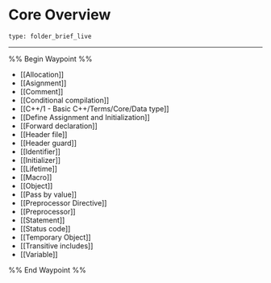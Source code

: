 # Core Overview
 
```ccard
type: folder_brief_live
```
 
---

%% Begin Waypoint %%
- [[Allocation]]
- [[Asignment]]
- [[Comment]]
- [[Conditional compilation]]
- [[C++/1 - Basic C++/Terms/Core/Data type]]
- [[Define Assignment and Initialization]]
- [[Forward declaration]]
- [[Header file]]
- [[Header guard]]
- [[Identifier]]
- [[Initializer]]
- [[Lifetime]]
- [[Macro]]
- [[Object]]
- [[Pass by value]]
- [[Preprocessor Directive]]
- [[Preprocessor]]
- [[Statement]]
- [[Status code]]
- [[Temporary Object]]
- [[Transitive includes]]
- [[Variable]]

%% End Waypoint %%
